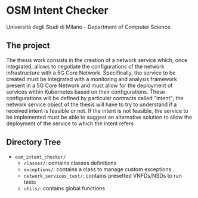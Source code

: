 # OSM Intent Checker

Università degli Studi di Milano - Department of Computer Science

## The project

The thesis work consists in the creation of a network service which, once integrated, allows to negotiate the
configurations of the network infrastructure with a 5G Core Network. Specifically, the service to be created must be
integrated with a monitoring and analysis framework present in a 5G Core Network and must allow for the deployment of
services within Kubernetes based on their configurations. These configurations will be defined by particular contracts
called "intent"; the network service object of the thesis will have to try to understand if a received intent is
feasible or not. If the intent is not feasible, the service to be implemented must be able to suggest an alternative
solution to allow the deployment of the service to which the intent refers

## Directory Tree

- `osm_intent_checker/`
    - `classes/`: contains classes definitions
    - `exceptions/`: contains a class to manage custom exceptions
    - `network_services_test/`: contains presetted VNFDs/NSDs to run tests
    - `utils/`: contains global functions
